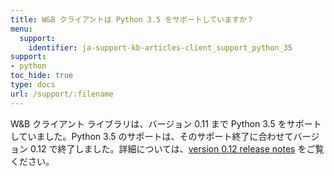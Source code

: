 ```yaml
---
title: W&B クライアントは Python 3.5 をサポートしていますか？
menu:
  support:
    identifier: ja-support-kb-articles-client_support_python_35
support:
- python
toc_hide: true
type: docs
url: /support/:filename
---
```


W&B クライアント ライブラリは、バージョン 0.11 まで Python 3.5 をサポートしていました。Python 3.5 のサポートは、そのサポート終了に合わせてバージョン 0.12 で終了しました。詳細については、[version 0.12 release notes](https://github.com/wandb/wandb/releases/tag/v0.12.0) をご覧ください。